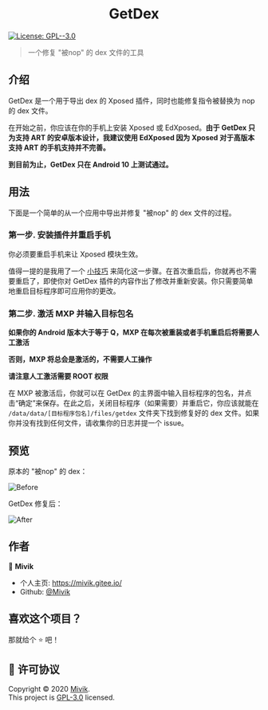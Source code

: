 <h1 align="center">GetDex</h1>
<p>
  <a href="https://github.com/Mivik/GetDex/blob/master/LICENSE.md" target="_blank">
    <img alt="License: GPL--3.0" src="https://img.shields.io/badge/License-GPL--3.0-yellow.svg" />
  </a>
</p>

> 一个修复 "被nop" 的 dex 文件的工具

## 介绍

GetDex 是一个用于导出 dex 的 Xposed 插件，同时也能修复指令被替换为 nop 的 dex 文件。

在开始之前，你应该在你的手机上安装 Xposed 或 EdXposed。**由于 GetDex 只为支持 ART 的安卓版本设计，我建议使用 EdXposed 因为 Xposed 对于高版本支持 ART 的手机支持并不完善。**

**到目前为止，GetDex 只在 Android 10 上测试通过。**

## 用法

下面是一个简单的从一个应用中导出并修复 "被nop" 的 dex 文件的过程。

### 第一步. 安装插件并重启手机

你必须要重启手机来让 Xposed 模块生效。

值得一提的是我用了一个 [小技巧](https://github.com/Mivik/MXP) 来简化这一步骤。在首次重启后，你就再也不需要重启了，即使你对 GetDex 插件的内容作出了修改并重新安装。你只需要简单地重启目标程序即可应用你的更改。 

### 第二步. 激活 MXP 并输入目标包名

**如果你的 Android 版本大于等于 Q，MXP 在每次被重装或者手机重启后将需要人工激活**

**否则，MXP 将总会是激活的，不需要人工操作**

**请注意人工激活需要 ROOT 权限**

在 MXP 被激活后，你就可以在 GetDex 的主界面中输入目标程序的包名，并点击“确定”来保存。在此之后，关闭目标程序（如果需要）并重启它，你应该就能在 `/data/data/[目标程序包名]/files/getdex` 文件夹下找到修复好的 dex 文件。如果你并没有找到任何文件，请收集你的日志并提一个 issue。

## 预览

原本的 "被nop" 的 dex：

![Before](https://s1.ax1x.com/2020/04/06/Gyy1Ff.jpg)

GetDex 修复后：

![After](https://s1.ax1x.com/2020/04/06/Gyy8fS.jpg)

## 作者

👤 **Mivik**

* 个人主页: https://mivik.gitee.io/
* Github: [@Mivik](https://github.com/Mivik)

## 喜欢这个项目？

那就给个 ⭐️ 吧！

## 📝 许可协议

Copyright © 2020 [Mivik](https://github.com/Mivik).<br />
This project is [GPL-3.0](https://github.com/Mivik/GetDex/blob/master/LICENSE.md) licensed.
